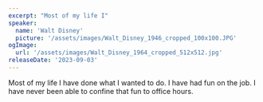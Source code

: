 ```yaml
---
excerpt: "Most of my life I"
speaker:
  name: 'Walt Disney'
  picture: '/assets/images/Walt_Disney_1946_cropped_100x100.JPG'
ogImage:
  url: '/assets/images/Walt_Disney_1964_cropped_512x512.jpg'
releaseDate: '2023-09-03'
---
```


Most of my life I have done what I wanted to do. I have had fun on the job. I have never been able to confine that fun to office hours.
